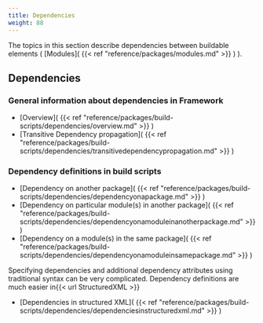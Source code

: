 ```yaml
---
title: Dependencies
weight: 88
---
```


The topics in this section describe dependencies between buildable elements ( [Modules]( {{< ref "reference/packages/modules.md" >}} ) ).

<a name="DependenciesInFramework"></a>
## Dependencies ##

### General information about dependencies in Framework ###

 - [Overview]( {{< ref "reference/packages/build-scripts/dependencies/overview.md" >}} )
 - [Transitive Dependency propagation]( {{< ref "reference/packages/build-scripts/dependencies/transitivedependencypropagation.md" >}} )

### Dependency definitions in build scripts ###



 - [Dependency on another package]( {{< ref "reference/packages/build-scripts/dependencies/dependencyonapackage.md" >}} )
 - [Dependency on particular module(s) in another package]( {{< ref "reference/packages/build-scripts/dependencies/dependencyonamoduleinanotherpackage.md" >}} )
 - [Dependency on a module(s) in the same package]( {{< ref "reference/packages/build-scripts/dependencies/dependencyonamoduleinsamepackage.md" >}} )

Specifying dependencies and additional dependency attributes using traditional syntax can be very complicated.
Dependency definitions are much easier in{{< url StructuredXML >}}

 - [Dependencies in structured XML]( {{< ref "reference/packages/build-scripts/dependencies/dependenciesinstructuredxml.md" >}} )

